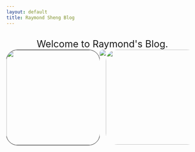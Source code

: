 ```yaml
---
layout: default
title: Raymond Sheng Blog
---
```

<head>
<style> 
.row {
    display: flex;
  justify-content: space-between;
}
.column {
  display: flex;
  justify-content: center;
}
.wdn-stretch {
    max-width: 100%;
    height: auto;
    display: block;
    border-radius: 10px;
}
#recordButton {
  width:70px;
  height:50px;
  text-align: center;
  background-color: #42f54e;
}
#recordButton:hover {
  background-color: #42f5b3;
}
#playButton {
    width:70px;
  height:50px;
  text-align: center;
    background-color: #f20707;
}
#playButton:hover {
  background-color: #f25107;
}
.center {
  margin: 0;
  position: absolute;
  left: 50%;
  transform: translate(-50%, 100%);
}
.center2 {
  margin: 0;
  position: absolute;
  left: 50%;
  transform: translate(-50%, -50%);
}
img.rounded-corners {
  border-radius:30px;
}
.center3 {
    text-align: center;
    justify-content: center;
    align-items: center;
}
.welcome {
  text-align: center;
  font-size: 25px;
}

</style>
</head>

<html>
<br>
<div class="welcome">Welcome to Raymond's Blog.</div>
<div class="row">
    <div class="column">
    <img src='https://github.com/raymondYsheng/CSA_Repo/assets/142441804/03fcccb9-e6ca-4f75-b00c-408ac15ce7d6' width="250" class="wdn-stretch rounded-corners" style="border: 1px solid; border-image-slice: 1;">
    </div>
    <div class="column">
    <img src='https://github.com/raymondYsheng/CSA_Repo/assets/142441804/67084ce8-d145-4d68-83c7-07d15535dde3' class="wdn-stretch rounded-corners">
    </div>
    <div class="column">
    <img src='https://github.com/raymondYsheng/CSA_Repo/assets/142441804/227c1f2d-c74e-4239-b062-7fd054684ccb' width="250" height="490" class="wdn-stretch rounded-corners">
    </div>
<!-- </div>
    <div class="center3">
    <h1>Audio Recorder</h1>
    </div>
    <br>
    <div class="center">
    <button id="recordButton">Record</button>
    <button id="playButton" disabled>Play</button>
    </div>
    <div class="center2">
    <audio id="audioPlayer" controls></audio>
    </div>

  <!-- <script>
      let mediaRecorder;
      let audioChunks = [];

      const recordButton = document.getElementById('recordButton');
      const playButton = document.getElementById('playButton');
      const audioPlayer = document.getElementById('audioPlayer');

      recordButton.addEventListener('click', () => {
          if (mediaRecorder && mediaRecorder.state === 'recording') {
              mediaRecorder.stop();
              recordButton.innerText = 'Record';
              playButton.disabled = false;
          } else {
              navigator.mediaDevices.getUserMedia({ audio: true })
                  .then(stream => {
                      mediaRecorder = new MediaRecorder(stream);

                      mediaRecorder.ondataavailable = event => {
                          if (event.data.size > 0) {
                              audioChunks.push(event.data);
                          }
                      };

                      mediaRecorder.onstop = () => {
                          const audioBlob = new Blob(audioChunks, { type: 'audio/wav' });
                          const audioUrl = URL.createObjectURL(audioBlob);
                          audioPlayer.src = audioUrl;
                      };

                      mediaRecorder.start();
                      recordButton.innerText = 'Stop Recording';
                      playButton.disabled = true;
                  })
                  .catch(error => {
                      console.error('Error accessing microphone:', error);
                  });
          }
      });

      playButton.addEventListener('click', () => {
          if (audioPlayer.src) {
              audioPlayer.play();
          }
      });
  </script> -->
</html>
<!-- 
| Class Name | Teacher    |
|------------|------------|
| CSA        | Mortenson  |
| AP Stats   | Edelstein  |
| APEL       | West       |
| APUSH      | Swanson    |
| AP Bio     | Cheskaty   | -->

